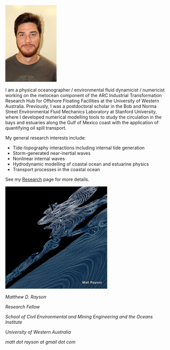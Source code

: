 <!-- ![Lee Waves](images/YosemiteLeeWave480.JPG "Atmospheric lee waves over Half Dome") -->
![Me](images/portrait.JPG) 
<!-- !<div style="text-align:left"><img src ="images/portrait.JPG" align="left"/></div> -->

I am a physical oceanographer / environmental fluid dynamicist / numericist working on the metocean component of the ARC Industrial Transformation Research Hub for Offshore Floating Facilities at the University of Western Australia. Previously, I was a postdoctoral scholar in the Bob and Norma Street Environmental Fluid Mechanics Laboratory at Stanford University, where I developed numerical modelling tools to study the circulation in the bays and estuaries along the Gulf of Mexico coast with the application of quantifying oil spill transport. 

My general research interests include:

- Tide-topography interactions including internal tide generation
- Storm-generated near-inertial waves
- Nonlinear internal waves
- Hydrodynamic modelling of coastal ocean and estuarine physics
- Transport processes in the coastal ocean

See my [Research](Research.md) page for more details. 

![Streamlines](images/Art_vs_Science_Rayson_320.jpg)

*Matthew D. Rayson*

*Research Fellow*

*School of Civil Environmental and Mining Engineering and the Oceans Institute*

*University of Western Australia*

*matt dot rayson at gmail dot com*


